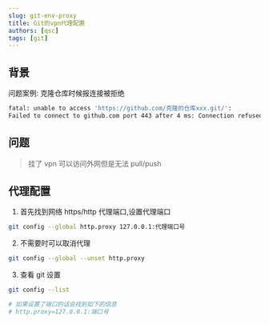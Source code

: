 ```yaml
---
slug: git-env-proxy
title: Git的vpn代理配置
authors: [qsc]
tags: [git]
---
```


## 背景

问题案例: 克隆仓库时候报连接被拒绝

```bash
fatal: unable to access 'https://github.com/克隆的仓库xxx.git/':
Failed to connect to github.com port 443 after 4 ms: Connection refused
```

## 问题

> 挂了 vpn 可以访问外网但是无法 pull/push

## 代理配置

1. 首先找到网络 https/http 代理端口,设置代理端口

```bash
git config --global http.proxy 127.0.0.1:代理端口号
```

2. 不需要时可以取消代理

```bash
git config --global --unset http.proxy
```

3. 查看 git 设置

```bash
git config --list

# 如果设置了端口的话会找到如下的信息
# http.proxy=127.0.0.1:端口号
```
